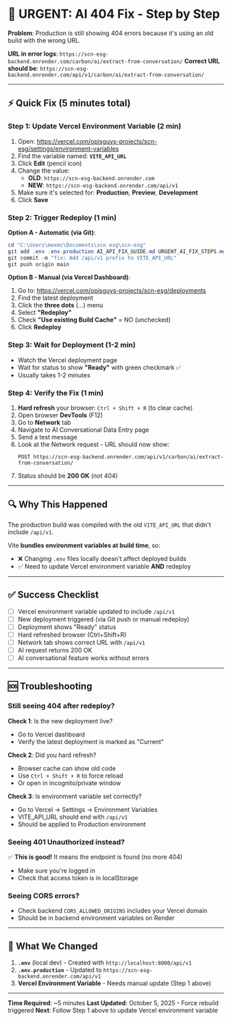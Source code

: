 # 🚨 URGENT: AI 404 Fix - Step by Step

**Problem**: Production is still showing 404 errors because it's using an old build with the wrong URL.

**URL in error logs**: `https://scn-esg-backend.onrender.com/carbon/ai/extract-from-conversation/`
**Correct URL should be**: `https://scn-esg-backend.onrender.com/api/v1/carbon/ai/extract-from-conversation/`

---

## ⚡ Quick Fix (5 minutes total)

### Step 1: Update Vercel Environment Variable (2 min)

1. Open: https://vercel.com/opisguys-projects/scn-esg/settings/environment-variables
2. Find the variable named: **`VITE_API_URL`**
3. Click **Edit** (pencil icon)
4. Change the value:
   - **OLD**: `https://scn-esg-backend.onrender.com`
   - **NEW**: `https://scn-esg-backend.onrender.com/api/v1`
5. Make sure it's selected for: **Production**, **Preview**, **Development**
6. Click **Save**

### Step 2: Trigger Redeploy (1 min)

**Option A - Automatic (via Git)**:
```powershell
cd "C:\Users\mexmc\Documents\scn esg\scn-esg"
git add .env .env.production AI_API_FIX_GUIDE.md URGENT_AI_FIX_STEPS.md
git commit -m "fix: Add /api/v1 prefix to VITE_API_URL"
git push origin main
```

**Option B - Manual (via Vercel Dashboard)**:
1. Go to: https://vercel.com/opisguys-projects/scn-esg/deployments
2. Find the latest deployment
3. Click the **three dots** (...) menu
4. Select **"Redeploy"**
5. Check **"Use existing Build Cache"** = NO (unchecked)
6. Click **Redeploy**

### Step 3: Wait for Deployment (1-2 min)

- Watch the Vercel deployment page
- Wait for status to show **"Ready"** with green checkmark ✅
- Usually takes 1-2 minutes

### Step 4: Verify the Fix (1 min)

1. **Hard refresh** your browser: `Ctrl + Shift + R` (to clear cache)
2. Open browser **DevTools** (F12)
3. Go to **Network** tab
4. Navigate to AI Conversational Data Entry page
5. Send a test message
6. Look at the Network request - URL should now show:
   ```
   POST https://scn-esg-backend.onrender.com/api/v1/carbon/ai/extract-from-conversation/
   ```
7. Status should be **200 OK** (not 404)

---

## 🔍 Why This Happened

The production build was compiled with the old `VITE_API_URL` that didn't include `/api/v1`. 

Vite **bundles environment variables at build time**, so:
- ❌ Changing `.env` files locally doesn't affect deployed builds
- ✅ Need to update Vercel environment variable **AND** redeploy

---

## ✅ Success Checklist

- [ ] Vercel environment variable updated to include `/api/v1`
- [ ] New deployment triggered (via Git push or manual redeploy)
- [ ] Deployment shows "Ready" status
- [ ] Hard refreshed browser (Ctrl+Shift+R)
- [ ] Network tab shows correct URL with `/api/v1`
- [ ] AI request returns 200 OK
- [ ] AI conversational feature works without errors

---

## 🆘 Troubleshooting

### Still seeing 404 after redeploy?

**Check 1**: Is the new deployment live?
- Go to Vercel dashboard
- Verify the latest deployment is marked as "Current"

**Check 2**: Did you hard refresh?
- Browser cache can show old code
- Use `Ctrl + Shift + R` to force reload
- Or open in incognito/private window

**Check 3**: Is environment variable set correctly?
- Go to Vercel → Settings → Environment Variables
- VITE_API_URL should end with `/api/v1`
- Should be applied to Production environment

### Seeing 401 Unauthorized instead?

✅ **This is good!** It means the endpoint is found (no more 404)
- Make sure you're logged in
- Check that access token is in localStorage

### Seeing CORS errors?

- Check backend `CORS_ALLOWED_ORIGINS` includes your Vercel domain
- Should be in backend environment variables on Render

---

## 📝 What We Changed

1. **`.env`** (local dev) - Created with `http://localhost:8000/api/v1`
2. **`.env.production`** - Updated to `https://scn-esg-backend.onrender.com/api/v1`
3. **Vercel Environment Variable** - Needs manual update (Step 1 above)

---

**Time Required**: ~5 minutes
**Last Updated**: October 5, 2025 - Force rebuild triggered
**Next**: Follow Step 1 above to update Vercel environment variable
